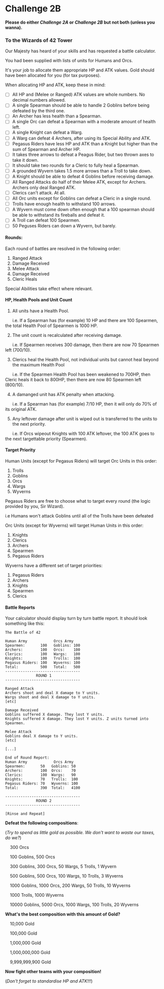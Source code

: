 # **Challenge 2B**

**Please do either _Challenge 2A_ or _Challenge 2B_ but not both (unless you wanna).**

### **To the Wizards of 42 Tower**

Our Majesty has heard of your skills and has requested a battle calculator.

You had been supplied with lists of units for Humans and Orcs.

It's your job to allocate them appropriate HP and ATK values. Gold should have been allocated for you (for tax purposes).

When allocating HP and ATK, keep these in mind:

- [ ] All HP and (Melee or Ranged) ATK values are whole numbers. No decimal numbers allowed.
- [ ] A single Spearman should be able to handle 2 Goblins before being defeated by the third one.
- [ ] An Archer has less health than a Spearman.
- [ ] A single Orc can defeat a Spearman with a moderate amount of health left.
- [ ] A single Knight can defeat a Warg.
- [ ] A Warg can defeat 4 Archers, after using its Special Ability and ATK.
- [ ] Pegasus Riders have less HP and ATK than a Knight but higher than the sum of Spearman and Archer HP.
- [ ] It takes three arrows to defeat a Peagus Rider, but two thrown axes to take it down.
- [ ] It should take two rounds for a Cleric to fully heal a Spearman.
- [ ] A grounded Wyvern takes 1.5 more arrows than a Troll to take down.
- [ ] A Knight should be able to defeat 4 Goblins before receiving damage.
- [ ] All Ranged Attacks do half of their Melee ATK, except for Archers. Archers only deal Ranged ATK.
- [ ] Clerics can't attack. At all.
- [ ] All Orc units except for Goblins can defeat a Cleric in a single round.
- [ ] Trolls have enough health to withstand 100 arrows.
- [ ] A Wyvern must come down often enough that a 100 spearman should be able to withstand its fireballs and defeat it.
- [ ] A Troll can defeat 100 Spearmen.
- [ ] 50 Peguses Riders can down a Wyvern, but barely.

#### **Rounds:**

Each round of battles are resolved in the following order:
1. Ranged Attack
2. Damage Received
3. Melee Attack
4. Damage Received
5. Cleric Heals

Special Abilities take effect where relevant.

#### **HP, Health Pools and Unit Count**

1. All units have a Health Pool.

&nbsp;&nbsp;&nbsp;&nbsp;&nbsp;&nbsp;i.e. If a Spearman has (for example) 10 HP and there are 100 Spearmen, the total Health Pool of Spearmen is 1000 HP.

2. The unit count is recalculated after receiving damage.

&nbsp;&nbsp;&nbsp;&nbsp;&nbsp;&nbsp;i.e. If Spearmen receives 300 damage, then there are now 70 Spearmen left (700/10).

3. Clerics heal the Health Pool, not individual units but cannot heal beyond the maximum Health Pool

&nbsp;&nbsp;&nbsp;&nbsp;&nbsp;&nbsp;i.e. If the Spearmen Health Pool has been weakened to 700HP, then Cleric heals it back to 800HP, then there are now 80 Spearmen left (800/10).

4. A damanged unit has ATK penalty when attacking.

&nbsp;&nbsp;&nbsp;&nbsp;&nbsp;&nbsp;i.e. If a Spearman has (for example) 7/10 HP, then it will only do 70% of its original ATK.

5. Any leftover damage after unit is wiped out is transferred to the units to the next priority.

&nbsp;&nbsp;&nbsp;&nbsp;&nbsp;&nbsp;i.e. If Orcs wipeout Knights with 100 ATK leftover, the 100 ATK goes to the next targettable priority (Spearmen).

#### **Target Priority**

Human Units (except for Pegasus Riders) will target Orc Units in this order:
1. Trolls
2. Goblins
3. Orcs
4. Wargs
5. Wyverns

Pegasus Riders are free to choose what to target every round (the logic provided by you, Sir Wizard).

i.e Humans won't attack Goblins until all of the Trolls have been defeated

Orc Units (except for Wyverns) will target Human Units in this order:
1. Knights
2. Clerics
3. Archers
4. Spearmen
5. Pegasus Riders

Wyverns have a different set of target priorities:
1. Pegasus Riders
2. Archers
3. Knights
4. Spearmen
5. Clerics

#### **Battle Reports**

Your calculator should display turn by turn battle report. It should look something like this:

```
The Battle of 42

Human Army            Orcs Army
Spearmen:       100   Goblins: 100
Archers:        100   Orcs:    100
Clerics:        100   Wargs:   100
Knights:        100   Trolls:  100
Pegasus Riders: 100   Wyverns: 100
Total:          500   Total:   500
----------------------------------
              ROUND 1
----------------------------------

Ranged Attack
Archers shoot and deal X damage to Y units.
Wargs shoot and deal X damage to Y units.
[etc]

Damage Received
Goblins suffered X damage. They lost Y units.
Knights suffered X damage. They lost Y units. Z units turned into Spearmen.

Melee Attack
Goblins deal X damage to Y units.
[etc]

[...]

End of Round Report:
Human Army            Orcs Army
Spearmen:       50   Goblins: 50
Archers:        100  Orcs:    70
Clerics:        100  Wargs:   90
Knights:        70   Trolls:  100
Pegasus Riders: 70   Wyverns: 100
Total:          390  Total:   4100

----------------------------------
              ROUND 2
----------------------------------

[Rinse and Repeat]

```

**Defeat the following compositions**:

(_Try to spend as little gold as possible. We don't want to waste our taxes, do we?_)

&nbsp;&nbsp;&nbsp;&nbsp;300 Orcs

&nbsp;&nbsp;&nbsp;&nbsp;100 Goblins, 500 Orcs

&nbsp;&nbsp;&nbsp;&nbsp;300 Goblins, 300 Orcs, 50 Wargs, 5 Trolls, 1 Wyvern

&nbsp;&nbsp;&nbsp;&nbsp;500 Goblins, 500 Orcs, 100 Wargs, 10 Trolls, 3 Wyverns

&nbsp;&nbsp;&nbsp;&nbsp;1000 Goblins, 1000 Orcs, 200 Wargs, 50 Trolls, 10 Wyverns

&nbsp;&nbsp;&nbsp;&nbsp;1000 Trolls, 1000 Wyverns

&nbsp;&nbsp;&nbsp;&nbsp;10000 Goblins, 5000 Orcs, 1000 Wargs, 100 Trolls, 20 Wyverns

**What's the best composition with this amount of Gold?**

&nbsp;&nbsp;&nbsp;&nbsp;10,000 Gold

&nbsp;&nbsp;&nbsp;&nbsp;100,000 Gold

&nbsp;&nbsp;&nbsp;&nbsp;1,000,000 Gold

&nbsp;&nbsp;&nbsp;&nbsp;1,000,000,000 Gold

&nbsp;&nbsp;&nbsp;&nbsp;9,999,999,900 Gold

**Now fight other teams with your composition!**

(_Don't forget to standardise HP and ATK!!!_)
